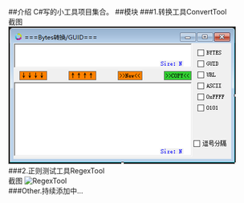 ##介绍
C#写的小工具项目集合。
##模块
###1.转换工具ConvertTool  
截图  
![ConvertTool](https://github.com/tinygg/Tools.Net/blob/master/Convert/convert.png?raw=true)  
###2.正则测试工具RegexTool  
截图
![RegexTool](https://github.com/tinygg/Tools.Net/blob/master/RegexTool/regex.png?raw=true)  
###Other.持续添加中...